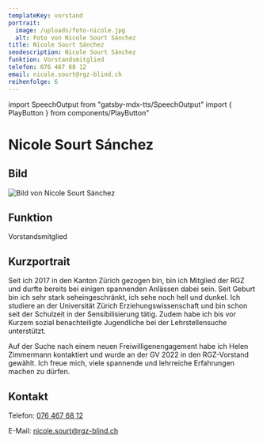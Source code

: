 ```yaml
---
templateKey: vorstand
portrait:
  image: /uploads/foto-nicole.jpg
  alt: Foto von Nicole Sourt Sánchez
title: Nicole Sourt Sánchez
seodescription: Nicole Sourt Sánchez
funktion: Vorstandsmitglied
telefon: 076 467 68 12
email: nicole.sourt@rgz-blind.ch
reihenfolge: 6
---
```

import SpeechOutput from "gatsby-mdx-tts/SpeechOutput"
import { PlayButton } from components/PlayButton"

<SpeechOutput id="vorstand-nicole-sourt-sanchez" customPlayButton={PlayButton}>

# Nicole Sourt Sánchez

## Bild

![Bild von Nicole Sourt Sánchez](/uploads/foto-nicole.jpg "Bild von Nicole Sourt Sánchez")

## Funktion

Vorstandsmitglied

## Kurzportrait

Seit ich 2017 in den Kanton Zürich gezogen bin, bin ich Mitglied der RGZ und durfte bereits bei einigen spannenden Anlässen dabei sein. Seit Geburt bin ich sehr stark seheingeschränkt, ich sehe noch hell und dunkel. Ich studiere an der Universität Zürich Erziehungswissenschaft und bin schon seit der Schulzeit in der Sensibilisierung tätig. Zudem habe ich bis vor Kurzem sozial benachteiligte Jugendliche bei der Lehrstellensuche unterstützt. 

Auf der Suche nach einem neuen Freiwilligenengagement habe ich Helen Zimmermann kontaktiert und wurde an der GV 2022 in den RGZ-Vorstand gewählt. Ich freue mich, viele spannende und lehrreiche Erfahrungen machen zu dürfen.

## Kontakt

Telefon: [076 467 68 12](<tel:076 467 68 12>)

E-Mail: [nicole.sourt@rgz-blind.ch](mailto:nicole.sourt@rgz-blind.ch)

</SpeechOutput>